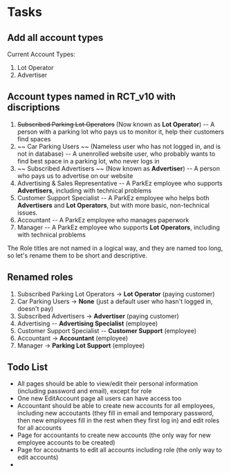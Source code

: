 # Tasks

## Add all account types
Current Account Types:
1. Lot Operator
2. Advertiser

## Account types named in RCT_v10 with discriptions
1. ~~Subscribed Parking Lot Operators~~ (Now known as **Lot Operator**) -- A person with a parking lot who pays us to monitor it, help their customers find spaces
2. ~~ Car Parking Users ~~ (Nameless user who has not logged in, and is not in database) -- A unenrolled website user, who probably wants to find best space in a parking lot, who never logs in
3. ~~ Subscribed Advertisers ~~  (Now known as **Advertiser**) -- A person who pays us to advertise on our website
4. Advertising & Sales Representative -- A ParkEz employee who supports **Advertisers**, including with technical problems
5. Customer Support Specialist -- A ParkEz employee who helps both **Advertisers** and **Lot Operators**, but with more basic, non-technical issues.
6. Accountant -- A ParkEz employee who manages paperwork
7. Manager -- A ParkEz employee who supports  **Lot Operators**, including with technical problems

The Role titles are not named in a logical way, and they are named too long, so let's rename them to be short and descriptive.
## Renamed roles
1. Subscribed Parking Lot Operators -> **Lot Operator** (paying customer)
2. Car Parking Users -> **None** (just a default user who hasn't logged in, doesn't pay)
3. Subscribed Advertisers -> **Advertiser** (paying customer)
4. Advertising --  **Advertising Specialist** (employee)
5. Customer Support Specialist -- **Customer Support** (employee)
6. Accountant -> **Accountant** (employee)
7. Manager -> **Parking Lot Support** (employee)

## Todo List
* All pages should be able to view/edit their personal information (including password and email), except for role
 * One new EditAccount page all users can have access too
* Accountant should be able to create new accounts for all employees, including new accoutants (they fill in email and temporary password, then new employees fill in the rest when they first log in) and edit roles for all accounts
 * Page for accountants to create new accounts (the only way for new employee accounts to be created)
 * Page for accoutnants to edit all accounts including role (the only way to edit accounts)
 * 